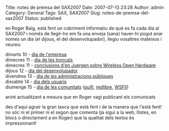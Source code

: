 Title: notes de premsa del SAX2007
Date: 2007-07-13 23:28
Author: admin
Category: General
Tags: SAX, SAX2007
Slug: notes-de-premsa-del-sax2007
Status: published

en Roger Baig, està fent un cobriment informatiu de què es fa cada dia al SAX2007 i només de llegir-ho em fa una enveja (sana) haver-hi pogut anar només un dia (el dijous, el del desenvolupador), llegiu vosaltres mateixos i veureu:

dimarts 10 - <a href="http://guifi.net/ca/node/9767" target="_blank" rel="noopener">dia de l'empresa</a>  
dimecres 11 - <a href="http://guifi.net/ca/node/9786" target="_blank" rel="noopener">dia de les troncals</a>  
dimecres 11 - <a href="http://guifi.net/en/node/9765" target="_blank" rel="noopener">conclusions d'en Juergen sobre Wireless Open Hardware</a>  
dijous 12 - <a href="http://guifi.net/ca/node/9840" target="_blank" rel="noopener">dia del desenvolupador</a>  
divendres 13 - <a href="http://guifi.net/ca/node/9813" target="_blank" rel="noopener">dia de les administracions públiques</a>  
dissabte 14 - <a href="http://guifi.net/ca/node/9841" target="_blank" rel="noopener">dia dels usuaris</a>  
diumenge 15 - <a href="http://guifi.net/ca/node/9842" target="_blank" rel="noopener">dia de les comunitats</a> (<a href="http://guifi.net" target="_blank" rel="noopener">guifi</a>, <a href="http://www.redlibre.net/" target="_blank" rel="noopener">redlibre</a>, <a href="http://wsfii.org/" target="_blank" rel="noopener">WSFII</a>)

aniré actualitzant a mesura que en Roger vagi publicant els comunicats

des d'aquí agrair la gran tasca que està fent i de la manera que l'està fent! no sóc ni el primer ni el segon que comenta (ja sigui a la web, llistes, en blocs o directament a en Roger) que la qualitat dels textos és impressionant!

